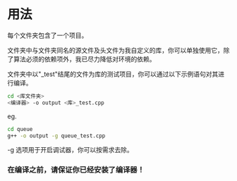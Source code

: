 # 用法

每个文件夹包含了一个项目。

文件夹中与文件夹同名的源文件及头文件为我自定义的库，你可以单独使用它，除了算法必须的依赖项外，我已尽力降低对环境的依赖。

文件夹中以"_test"结尾的文件为库的测试项目，你可以通过以下示例语句对其进行编译。
```bash
cd <库文件夹>
<编译器> -o output <库>_test.cpp
```

eg.
```bash
cd queue
g++ -o output -g queue_test.cpp
```

-g 选项用于开启调试器，你可以按需求去除。

### 在编译之前，请保证你已经安装了编译器！